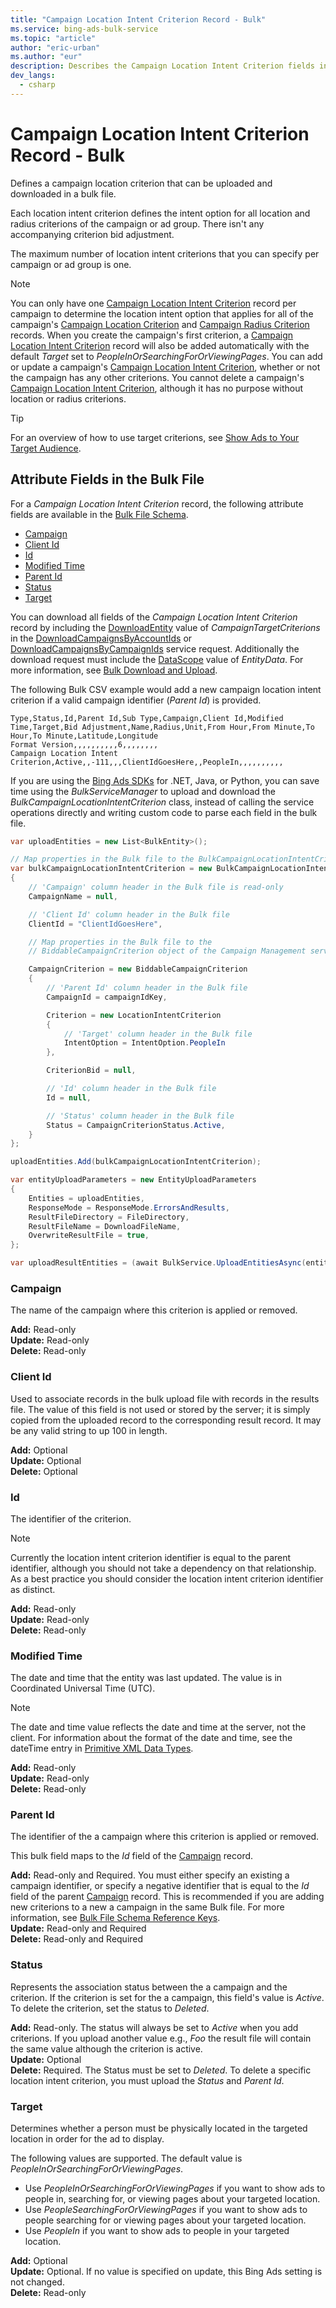 ```yaml
---
title: "Campaign Location Intent Criterion Record - Bulk"
ms.service: bing-ads-bulk-service
ms.topic: "article"
author: "eric-urban"
ms.author: "eur"
description: Describes the Campaign Location Intent Criterion fields in a Bulk file.
dev_langs:
  - csharp
---
```

# Campaign Location Intent Criterion Record - Bulk
Defines a campaign location criterion that can be uploaded and downloaded in a bulk file.

Each location intent criterion defines the intent option for all location and radius criterions of the campaign or ad group. There isn't any accompanying criterion bid adjustment. 

The maximum number of location intent criterions that you can specify per campaign or ad group is one.

> [!NOTE]
> You can only have one [Campaign Location Intent Criterion](campaign-location-intent-criterion.md) record per campaign to determine the location intent option that applies for all of the campaign's [Campaign Location Criterion](campaign-location-criterion.md) and [Campaign Radius Criterion](campaign-radius-criterion.md) records. When you create the campaign's first criterion, a [Campaign Location Intent Criterion](campaign-location-intent-criterion.md) record will also be added automatically with the default *Target* set to *PeopleInOrSearchingForOrViewingPages*. You can add or update a campaign's [Campaign Location Intent Criterion](campaign-location-intent-criterion.md), whether or not the campaign has any other criterions. You cannot delete a campaign's [Campaign Location Intent Criterion](campaign-location-intent-criterion.md), although it has no purpose without location or radius criterions. 

> [!TIP]
> For an overview of how to use target criterions, see [Show Ads to Your Target Audience](../guides/show-ads-target-audience.md).

## <a name="entitydata"></a>Attribute Fields in the Bulk File
For a *Campaign Location Intent Criterion* record, the following attribute fields are available in the [Bulk File Schema](bulk-file-schema.md). 

- [Campaign](#campaign)
- [Client Id](#clientid)
- [Id](#id)
- [Modified Time](#modifiedtime)
- [Parent Id](#parentid)
- [Status](#status)
- [Target](#target)

You can download all fields of the *Campaign Location Intent Criterion* record by including the [DownloadEntity](downloadentity.md) value of *CampaignTargetCriterions* in the [DownloadCampaignsByAccountIds](downloadcampaignsbyaccountids.md) or [DownloadCampaignsByCampaignIds](downloadcampaignsbycampaignids.md) service request. Additionally the download request must include the [DataScope](datascope.md) value of *EntityData*. For more information, see [Bulk Download and Upload](../guides/bulk-download-upload.md).

The following Bulk CSV example would add a new campaign location intent criterion if a valid campaign identifier (*Parent Id*) is provided. 

```csv
Type,Status,Id,Parent Id,Sub Type,Campaign,Client Id,Modified Time,Target,Bid Adjustment,Name,Radius,Unit,From Hour,From Minute,To Hour,To Minute,Latitude,Longitude
Format Version,,,,,,,,,,6,,,,,,,,
Campaign Location Intent Criterion,Active,,-111,,,ClientIdGoesHere,,PeopleIn,,,,,,,,,,
```

If you are using the [Bing Ads SDKs](../guides/client-libraries.md) for .NET, Java, or Python, you can save time using the *BulkServiceManager* to upload and download the *BulkCampaignLocationIntentCriterion* class, instead of calling the service operations directly and writing custom code to parse each field in the bulk file. 

```csharp
var uploadEntities = new List<BulkEntity>();

// Map properties in the Bulk file to the BulkCampaignLocationIntentCriterion
var bulkCampaignLocationIntentCriterion = new BulkCampaignLocationIntentCriterion
{
    // 'Campaign' column header in the Bulk file is read-only
    CampaignName = null,

    // 'Client Id' column header in the Bulk file
    ClientId = "ClientIdGoesHere",

    // Map properties in the Bulk file to the 
    // BiddableCampaignCriterion object of the Campaign Management service.

    CampaignCriterion = new BiddableCampaignCriterion
    {
        // 'Parent Id' column header in the Bulk file
        CampaignId = campaignIdKey,

        Criterion = new LocationIntentCriterion
        {
            // 'Target' column header in the Bulk file
            IntentOption = IntentOption.PeopleIn
        },

        CriterionBid = null,

        // 'Id' column header in the Bulk file
        Id = null,

        // 'Status' column header in the Bulk file
        Status = CampaignCriterionStatus.Active,
    }
};

uploadEntities.Add(bulkCampaignLocationIntentCriterion);

var entityUploadParameters = new EntityUploadParameters
{
    Entities = uploadEntities,
    ResponseMode = ResponseMode.ErrorsAndResults,
    ResultFileDirectory = FileDirectory,
    ResultFileName = DownloadFileName,
    OverwriteResultFile = true,
};

var uploadResultEntities = (await BulkService.UploadEntitiesAsync(entityUploadParameters)).ToList();
```

### <a name="campaign"></a>Campaign
The name of the campaign where this criterion is applied or removed.  

**Add:** Read-only  
**Update:** Read-only  
**Delete:** Read-only  

### <a name="clientid"></a>Client Id
Used to associate records in the bulk upload file with records in the results file. The value of this field is not used or stored by the server; it is simply copied from the uploaded record to the corresponding result record. It may be any valid string to up 100 in length.

**Add:** Optional  
**Update:** Optional    
**Delete:** Optional  

### <a name="id"></a>Id
The identifier of the criterion.

> [!NOTE]
> Currently the location intent criterion identifier is equal to the parent identifier, although you should not take a dependency on that relationship. As a best practice you should consider the location intent criterion identifier as distinct.

**Add:** Read-only  
**Update:** Read-only  
**Delete:** Read-only  

### <a name="modifiedtime"></a>Modified Time
The date and time that the entity was last updated. The value is in Coordinated Universal Time (UTC).

> [!NOTE]
> The date and time value reflects the date and time at the server, not the client. For information about the format of the date and time, see the dateTime entry in [Primitive XML Data Types](https://go.microsoft.com/fwlink/?linkid=859198).

**Add:** Read-only  
**Update:** Read-only  
**Delete:** Read-only  

### <a name="parentid"></a>Parent Id
The identifier of the a campaign where this criterion is applied or removed.
	
This bulk field maps to the *Id* field of the [Campaign](campaign.md) record. 

**Add:** Read-only and Required. You must either specify an existing a campaign identifier, or specify a negative identifier that is equal to the *Id* field of the parent [Campaign](campaign.md) record. This is recommended if you are adding new criterions to a new a campaign in the same Bulk file. For more information, see [Bulk File Schema Reference Keys](../bulk-service/bulk-file-schema.md#referencekeys).  
**Update:** Read-only and Required  
**Delete:** Read-only and Required  

### <a name="status"></a>Status
Represents the association status between the a campaign and the criterion. If the criterion is set for the a campaign, this field's value is *Active*. To delete the criterion, set the status to *Deleted*.

**Add:** Read-only. The status will always be set to *Active* when you add criterions. If you upload another value e.g., *Foo* the result file will contain the same value although the criterion is active.  
**Update:** Optional  
**Delete:** Required. The Status must be set to *Deleted*. To delete a specific location intent criterion, you must upload the *Status* and *Parent Id*. 


### <a name="target"></a>Target
Determines whether a person must be physically located in the targeted location in order for the ad to display.

The following values are supported. The default value is *PeopleInOrSearchingForOrViewingPages*.
  - Use *PeopleInOrSearchingForOrViewingPages* if you want to show ads to people in, searching for, or viewing pages about your targeted location.  
  - Use *PeopleSearchingForOrViewingPages* if you want to show ads to people searching for or viewing pages about your targeted location.  
  - Use *PeopleIn* if you want to show ads to people in your targeted location.  

**Add:** Optional  
**Update:** Optional. If no value is specified on update, this Bing Ads setting is not changed.  
**Delete:** Read-only  
